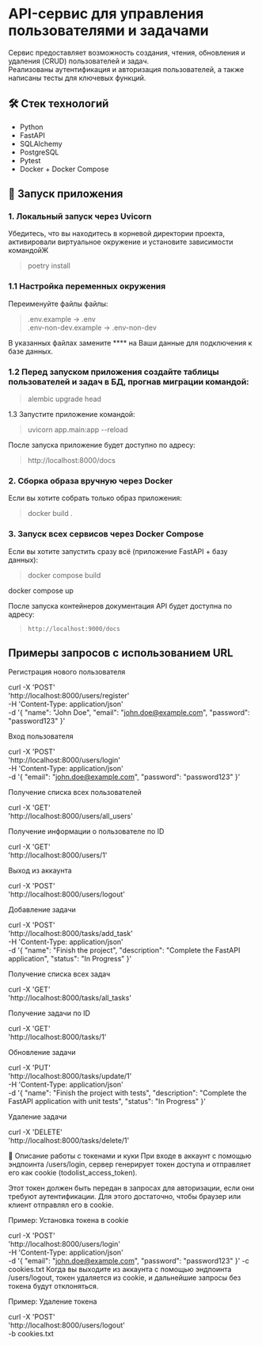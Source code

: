# API-сервис для управления пользователями и задачами

Сервис предоставляет возможность создания, чтения, обновления и удаления (CRUD) пользователей и задач.  
Реализованы аутентификация и авторизация пользователей, а также написаны тесты для ключевых функций.

## 🛠️ Стек технологий

- Python  
- FastAPI  
- SQLAlchemy  
- PostgreSQL  
- Pytest  
- Docker + Docker Compose

## 🚀 Запуск приложения

### 1. Локальный запуск через Uvicorn

Убедитесь, что вы находитесь в корневой директории проекта, активировали виртуальное окружение и установите зависимости командойЖ

> poetry install

### 1.1 Настройка переменных окружения

Переименуйте файлы файлы:


> .env.example → .env  
> .env-non-dev.example → .env-non-dev

В указанных файлах замените **** на Ваши данные для подключения к базе данных.

### 1.2 Перед запуском приложения создайте таблицы пользователей и задач в БД, прогнав миграции командой:

> alembic upgrade head

1.3 Запустите приложение командой:

> uvicorn app.main:app --reload

После запуска приложение будет доступно по адресу:
> http://localhost:8000/docs

### 2. Сборка образа вручную через Docker

Если вы хотите собрать только образ приложения:

> docker build .

### 3. Запуск всех сервисов через Docker Compose
Если вы хотите запустить сразу всё (приложение FastAPI + базу данных):

> docker compose build

docker compose up

После запуска контейнеров документация API будет доступна по адресу:

> `http://localhost:9000/docs`


## Примеры запросов с использованием URL

Регистрация нового пользователя

curl -X 'POST' \
  'http://localhost:8000/users/register' \
  -H 'Content-Type: application/json' \
  -d '{
  "name": "John Doe",
  "email": "john.doe@example.com",
  "password": "password123"
}'

Вход пользователя

curl -X 'POST' \
  'http://localhost:8000/users/login' \
  -H 'Content-Type: application/json' \
  -d '{
  "email": "john.doe@example.com",
  "password": "password123"
}'

Получение списка всех пользователей

curl -X 'GET' \
  'http://localhost:8000/users/all_users'

Получение информации о пользователе по ID

curl -X 'GET' \
  'http://localhost:8000/users/1'

Выход из аккаунта

curl -X 'POST' \
  'http://localhost:8000/users/logout'

Добавление задачи

curl -X 'POST' \
  'http://localhost:8000/tasks/add_task' \
  -H 'Content-Type: application/json' \
  -d '{
  "name": "Finish the project",
  "description": "Complete the FastAPI application",
  "status": "In Progress"
}'

Получение списка всех задач

curl -X 'GET' \
  'http://localhost:8000/tasks/all_tasks'

Получение задачи по ID

curl -X 'GET' \
  'http://localhost:8000/tasks/1'

Обновление задачи

curl -X 'PUT' \
  'http://localhost:8000/tasks/update/1' \
  -H 'Content-Type: application/json' \
  -d '{
  "name": "Finish the project with tests",
  "description": "Complete the FastAPI application with unit tests",
  "status": "In Progress"
}'

Удаление задачи

curl -X 'DELETE' \
  'http://localhost:8000/tasks/delete/1'

📌 Описание работы с токенами и куки
При входе в аккаунт с помощью эндпоинта /users/login, сервер генерирует токен доступа и отправляет его как cookie (todolist_access_token).

Этот токен должен быть передан в запросах для авторизации, если они требуют аутентификации. Для этого достаточно, чтобы браузер или клиент отправлял его в cookie.

Пример: Установка токена в cookie

curl -X 'POST' \
  'http://localhost:8000/users/login' \
  -H 'Content-Type: application/json' \
  -d '{
  "email": "john.doe@example.com",
  "password": "password123"
}' -c cookies.txt
Когда вы выходите из аккаунта с помощью эндпоинта /users/logout, токен удаляется из cookie, и дальнейшие запросы без токена будут отклоняться.

Пример: Удаление токена

curl -X 'POST' \
  'http://localhost:8000/users/logout' \
  -b cookies.txt